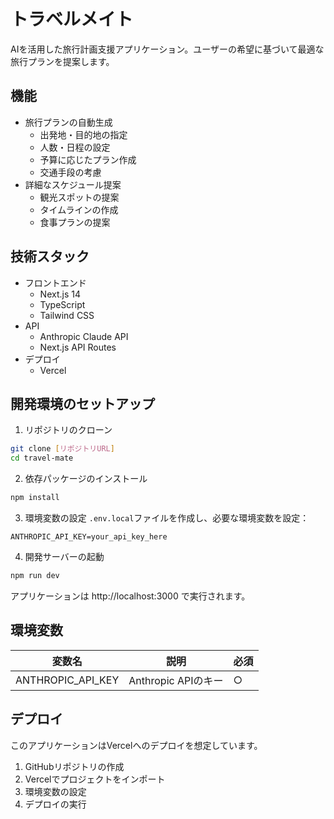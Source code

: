 <!-- This is a [Next.js](https://nextjs.org) project bootstrapped with [`create-next-app`](https://nextjs.org/docs/app/api-reference/cli/create-next-app).

## Getting Started

First, run the development server:

```bash
npm run dev
# or
yarn dev
# or
pnpm dev
# or
bun dev
```

Open [http://localhost:3000](http://localhost:3000) with your browser to see the result.

You can start editing the page by modifying `app/page.tsx`. The page auto-updates as you edit the file.

This project uses [`next/font`](https://nextjs.org/docs/app/building-your-application/optimizing/fonts) to automatically optimize and load [Geist](https://vercel.com/font), a new font family for Vercel.

## Learn More

To learn more about Next.js, take a look at the following resources:

- [Next.js Documentation](https://nextjs.org/docs) - learn about Next.js features and API.
- [Learn Next.js](https://nextjs.org/learn) - an interactive Next.js tutorial.

You can check out [the Next.js GitHub repository](https://github.com/vercel/next.js) - your feedback and contributions are welcome!

## Deploy on Vercel

The easiest way to deploy your Next.js app is to use the [Vercel Platform](https://vercel.com/new?utm_medium=default-template&filter=next.js&utm_source=create-next-app&utm_campaign=create-next-app-readme) from the creators of Next.js.

Check out our [Next.js deployment documentation](https://nextjs.org/docs/app/building-your-application/deploying) for more details. -->

# トラベルメイト

AIを活用した旅行計画支援アプリケーション。ユーザーの希望に基づいて最適な旅行プランを提案します。

## 機能

- 旅行プランの自動生成
  - 出発地・目的地の指定
  - 人数・日程の設定
  - 予算に応じたプラン作成
  - 交通手段の考慮
- 詳細なスケジュール提案
  - 観光スポットの提案
  - タイムラインの作成
  - 食事プランの提案

## 技術スタック

- フロントエンド
  - Next.js 14
  - TypeScript
  - Tailwind CSS
- API
  - Anthropic Claude API
  - Next.js API Routes
- デプロイ
  - Vercel

## 開発環境のセットアップ

1. リポジトリのクローン
```bash
git clone [リポジトリURL]
cd travel-mate
```

2. 依存パッケージのインストール
```bash
npm install
```

3. 環境変数の設定
`.env.local`ファイルを作成し、必要な環境変数を設定：
```
ANTHROPIC_API_KEY=your_api_key_here
```

4. 開発サーバーの起動
```bash
npm run dev
```

アプリケーションは http://localhost:3000 で実行されます。

## 環境変数

| 変数名 | 説明 | 必須 |
|---|---|---|
| ANTHROPIC_API_KEY | Anthropic APIのキー | ○ |

## デプロイ

このアプリケーションはVercelへのデプロイを想定しています。

1. GitHubリポジトリの作成
2. Vercelでプロジェクトをインポート
3. 環境変数の設定
4. デプロイの実行
